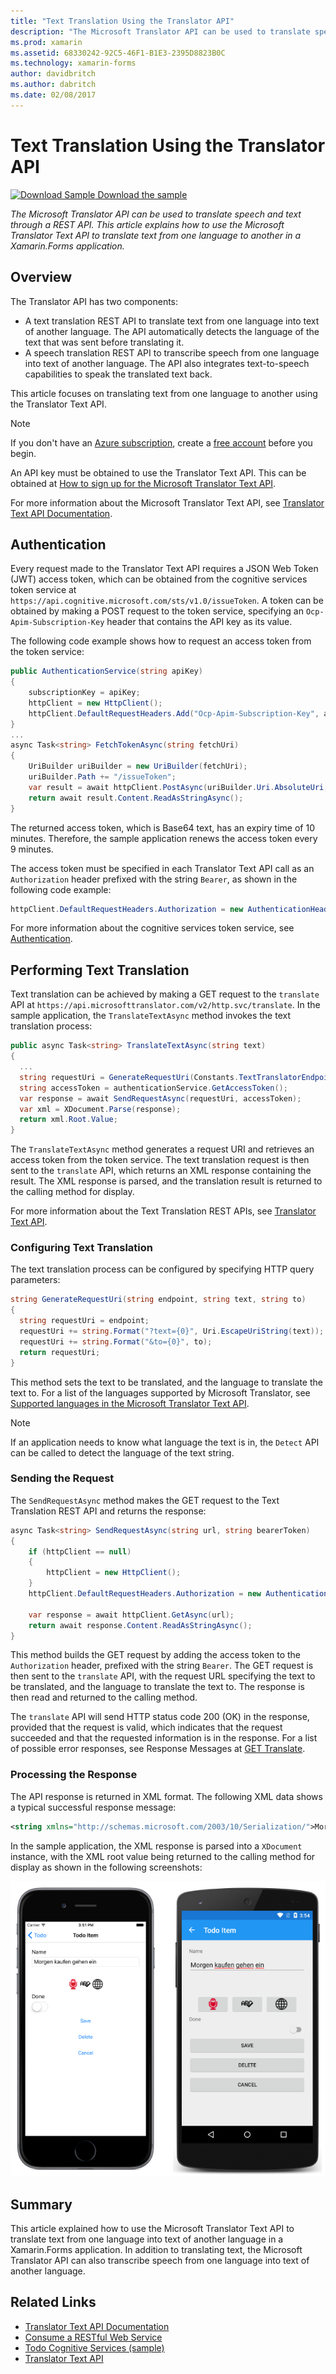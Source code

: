 ```yaml
---
title: "Text Translation Using the Translator API"
description: "The Microsoft Translator API can be used to translate speech and text through a REST API. This article explains how to use the Microsoft Translator Text API to translate text from one language to another in a Xamarin.Forms application."
ms.prod: xamarin
ms.assetid: 68330242-92C5-46F1-B1E3-2395D8823B0C
ms.technology: xamarin-forms
author: davidbritch
ms.author: dabritch
ms.date: 02/08/2017
---
```


# Text Translation Using the Translator API

[![Download Sample](~/media/shared/download.png) Download the sample](https://docs.microsoft.com/samples/xamarin/xamarin-forms-samples/webservices-todocognitiveservices)

_The Microsoft Translator API can be used to translate speech and text through a REST API. This article explains how to use the Microsoft Translator Text API to translate text from one language to another in a Xamarin.Forms application._

## Overview

The Translator API has two components:

- A text translation REST API to translate text from one language into text of another language. The API automatically detects the language of the text that was sent before translating it.
- A speech translation REST API to transcribe speech from one language into text of another language. The API also integrates text-to-speech capabilities to speak the translated text back.

This article focuses on translating text from one language to another using the Translator Text API.

> [!NOTE]
> If you don't have an [Azure subscription](/azure/guides/developer/azure-developer-guide#understanding-accounts-subscriptions-and-billing), create a [free account](https://aka.ms/azfree-docs-mobileapps) before you begin.

An API key must be obtained to use the Translator Text API. This can be obtained at [How to sign up for the Microsoft Translator Text API](/azure/cognitive-services/translator/translator-text-how-to-signup/).

For more information about the Microsoft Translator Text API, see [Translator Text API Documentation](/azure/cognitive-services/translator/).

## Authentication

Every request made to the Translator Text API requires a JSON Web Token (JWT) access token, which can be obtained from the cognitive services token service at `https://api.cognitive.microsoft.com/sts/v1.0/issueToken`. A token can be obtained by making a POST request to the token service, specifying an `Ocp-Apim-Subscription-Key` header that contains the API key as its value.

The following code example shows how to request an access token from the token service:

```csharp
public AuthenticationService(string apiKey)
{
    subscriptionKey = apiKey;
    httpClient = new HttpClient();
    httpClient.DefaultRequestHeaders.Add("Ocp-Apim-Subscription-Key", apiKey);
}
...
async Task<string> FetchTokenAsync(string fetchUri)
{
    UriBuilder uriBuilder = new UriBuilder(fetchUri);
    uriBuilder.Path += "/issueToken";
    var result = await httpClient.PostAsync(uriBuilder.Uri.AbsoluteUri, null);
    return await result.Content.ReadAsStringAsync();
}
```

The returned access token, which is Base64 text, has an expiry time of 10 minutes. Therefore, the sample application renews the access token every 9 minutes.

The access token must be specified in each Translator Text API call as an `Authorization` header prefixed with the string `Bearer`, as shown in the following code example:

```csharp
httpClient.DefaultRequestHeaders.Authorization = new AuthenticationHeaderValue("Bearer", bearerToken);
```

For more information about the cognitive services token service, see [Authentication](/azure/cognitive-services/translator/reference/v3-0-reference#authentication).

## Performing Text Translation

Text translation can be achieved by making a GET request to the `translate` API at `https://api.microsofttranslator.com/v2/http.svc/translate`. In the sample application, the `TranslateTextAsync` method invokes the text translation process:

```csharp
public async Task<string> TranslateTextAsync(string text)
{
  ...
  string requestUri = GenerateRequestUri(Constants.TextTranslatorEndpoint, text, "en", "de");
  string accessToken = authenticationService.GetAccessToken();
  var response = await SendRequestAsync(requestUri, accessToken);
  var xml = XDocument.Parse(response);
  return xml.Root.Value;
}
```

The `TranslateTextAsync` method generates a request URI and retrieves an access token from the token service. The text translation request is then sent to the `translate` API, which returns an XML response containing the result. The XML response is parsed, and the translation result is returned to the calling method for display.

For more information about the Text Translation REST APIs, see [Translator Text API](/azure/cognitive-services/translator/reference/v3-0-reference).

### Configuring Text Translation

The text translation process can be configured by specifying HTTP query parameters:

```csharp
string GenerateRequestUri(string endpoint, string text, string to)
{
  string requestUri = endpoint;
  requestUri += string.Format("?text={0}", Uri.EscapeUriString(text));
  requestUri += string.Format("&to={0}", to);
  return requestUri;
}
```

This method sets the text to be translated, and the language to translate the text to. For a list of the languages supported by Microsoft Translator, see [Supported languages in the Microsoft Translator Text API](/azure/cognitive-services/translator/languages/).

> [!NOTE]
> If an application needs to know what language the text is in, the `Detect` API can be called to detect the language of the text string.

### Sending the Request

The `SendRequestAsync` method makes the GET request to the Text Translation REST API and returns the response:

```csharp
async Task<string> SendRequestAsync(string url, string bearerToken)
{
    if (httpClient == null)
    {
        httpClient = new HttpClient();
    }
    httpClient.DefaultRequestHeaders.Authorization = new AuthenticationHeaderValue("Bearer", bearerToken);

    var response = await httpClient.GetAsync(url);
    return await response.Content.ReadAsStringAsync();
}
```

This method builds the GET request by adding the access token to the `Authorization` header, prefixed with the string `Bearer`. The GET request is then sent to the `translate` API, with the request URL specifying the text to be translated, and the language to translate the text to. The response is then read and returned to the calling method.

The `translate` API will send HTTP status code 200 (OK) in the response, provided that the request is valid, which indicates that the request succeeded and that the requested information is in the response. For a list of possible error responses, see Response Messages at [GET Translate](/azure/cognitive-services/translator/reference/v3-0-translate).

### Processing the Response

The API response is returned in XML format. The following XML data shows a typical successful response message:

```xml
<string xmlns="http://schemas.microsoft.com/2003/10/Serialization/">Morgen kaufen gehen ein</string>
```

In the sample application, the XML response is parsed into a `XDocument` instance, with the XML root value being returned to the calling method for display as shown in the following screenshots:

![](text-translation-images/text-translation.png "Text Translation to German")

## Summary

This article explained how to use the Microsoft Translator Text API to translate text from one language into text of another language in a Xamarin.Forms application. In addition to translating text, the Microsoft Translator API can also transcribe speech from one language into text of another language.

## Related Links

- [Translator Text API Documentation](/azure/cognitive-services/translator/)
- [Consume a RESTful Web Service](~/xamarin-forms/data-cloud/web-services/rest.md)
- [Todo Cognitive Services (sample)](https://docs.microsoft.com/samples/xamarin/xamarin-forms-samples/webservices-todocognitiveservices)
- [Translator Text API](/azure/cognitive-services/translator/reference/v3-0-reference)
